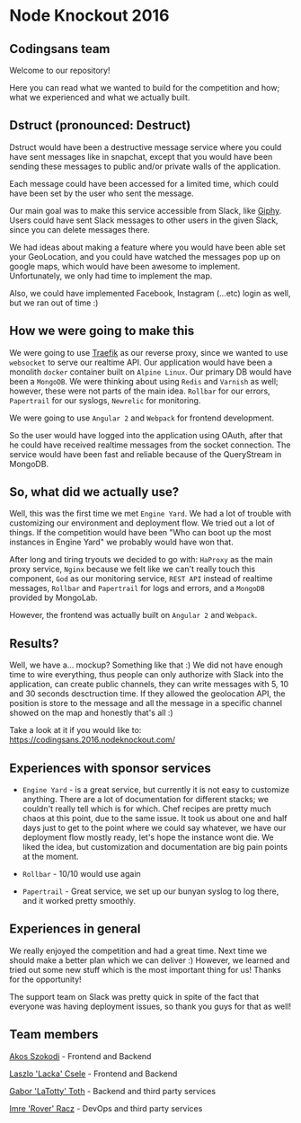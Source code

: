 # Node Knockout 2016
## Codingsans team

Welcome to our repository!

Here you can read what we wanted to build for the competition and how; what we experienced and what we actually built.

## Dstruct (pronounced: Destruct)

Dstruct would have been a destructive message service where you could have sent messages like in snapchat, except that you would have been sending these messages to public and/or private walls of the application.

Each message could have been accessed for a limited time, which could have been set by the user who sent the message.

Our main goal was to make this service accessible from Slack, like [Giphy](http://giphy.com/). Users could have sent Slack messages to other users in the given Slack, since you can delete messages there.

We had ideas about making a feature where you would have been able set your GeoLocation, and you could have watched the messages pop up on google maps, which would have been awesome to implement. Unfortunately, we only had time to implement the map.

Also, we could have implemented Facebook, Instagram (...etc) login as well, but we ran out of time :)

## How we were going to make this

We were going to use [Traefik](https://github.com/containous/traefik) as our reverse proxy, since we wanted to use `websocket` to serve our realtime API. Our application would have been a monolith `docker` container built on `Alpine Linux`. Our primary DB would have been a `MongoDB`. We were thinking about using `Redis` and `Varnish` as well; however, these were not parts of the main idea. `Rollbar` for our errors, `Papertrail` for our syslogs, `Newrelic` for monitoring.

We were going to use `Angular 2` and `Webpack` for frontend development.

So the user would have logged into the application using OAuth, after that he could have received realtime messages from the socket connection. The service would have been fast and reliable because of the QueryStream in MongoDB.

## So, what did we actually use?

Well, this was the first time we met `Engine Yard`. We had a lot of trouble with customizing our environment and deployment flow. We tried out a lot of things. If the competition would have been "Who can boot up the most instances in Engine Yard" we probably would have won that.

After long and tiring tryouts we decided to go with:
`HaProxy` as the main proxy service, `Nginx` because we felt like we can't really touch this component, `God` as our monitoring service, `REST API` instead of realtime messages, `Rollbar` and `Papertrail` for logs and errors, and a `MongoDB` provided by MongoLab.

However, the frontend was actually built on `Angular 2` and `Webpack`.

## Results?

Well, we have a... mockup? Something like that :) We did not have enough time to wire everything, thus people can only authorize with Slack into the application, can create public channels, they can write messages with 5, 10 and 30 seconds desctruction time. If they allowed the geolocation API, the position is store to the message and all the message in a specific channel showed on the map and honestly that's all :)

Take a look at it if you would like to: https://codingsans.2016.nodeknockout.com/

## Experiences with sponsor services

* `Engine Yard` - is a great service, but currently it is not easy to customize anything. There are a lot of documentation for different stacks; we couldn't really tell which is for which. Chef recipes are pretty much chaos at this point, due to the same issue. It took us about one and half days just to get to the point where we could say whatever, we have our deployment flow mostly ready, let's hope the instance wont die. We liked the idea, but customization and documentation are big pain points at the moment.

* `Rollbar` - 10/10 would use again

* `Papertrail` - Great service, we set up our bunyan syslog to log there, and it worked pretty smoothly.

## Experiences in general

We really enjoyed the competition and had a great time. Next time we should make a better plan which we can deliver :)
However, we learned and tried out some new stuff which is the most important thing for us! Thanks for the opportunity!

The support team on Slack was pretty quick in spite of the fact that everyone was having deployment issues, so thank you guys for that as well!

## Team members

[Akos Szokodi](https://www.linkedin.com/in/ákos-szokodi-14101486) - Frontend and Backend

[Laszlo 'Lacka' Csele](https://www.linkedin.com/in/lászló-csele-008754a5) - Frontend and Backend

[Gabor 'LaTotty' Toth](https://www.linkedin.com/in/latotty) - Backend and third party services

[Imre 'Rover' Racz](https://www.linkedin.com/in/imre-racz-a48a3095) - DevOps and third party services

